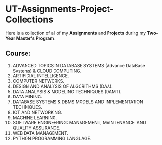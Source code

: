 # UT-Assignments-Project-Collections

Here is a collection of all of my <b>Assignments</b> and <b>Projects</b> during my <b>Two-Year Master's Program</b>.

## Course:
  1. ADVANCED TOPICS IN DATABASE SYSTEMS (Advance DataBase Systems) & CLOUD COMPUTING.
  2. ARTIFICIAL INTELLIGENCE.
  3. COMPUTER NETWORKS.
  4. DESIGN AND ANALYSIS OF ALGORITHMS (DAA).
  5. DATA ANALYSIS & MODELING TECHNIQUES (DAMT).
  6. DATA MINING.
  7. DATABASE SYSTEMS & DBMS MODELS AND IMPLEMENTATION TECHNIQUES. 
  8.  IOT AND NETWORKING.
  9.  MACHINE LEARNING.
  10.  SOFTWARE ENGINEERING: MANAGEMENT, MAINTENANCE, AND QUALITY ASSURANCE.
  11.  WEB DATA MANAGEMENT.
  12.  PYTHON PROGRAMMING LANGUAGE.
